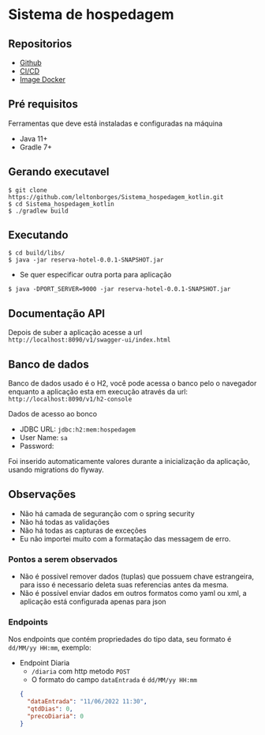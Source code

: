 # Sistema de hospedagem

## Repositorios
+ [Github](https://github.com/leltonborges/Sistema_hospedagem_kotlin)
+ [CI/CD](https://github.com/leltonborges/Sistema_hospedagem_kotlin/blob/main/.github/workflows/docker-publish.yml)
+ [Image Docker](https://hub.docker.com/r/leltondev/sistema-hospedagem)

## Pré requisitos
Ferramentas que deve está instaladas e configuradas na máquina
+ Java 11+
+ Gradle 7+

## Gerando executavel

```shell
$ git clone https://github.com/leltonborges/Sistema_hospedagem_kotlin.git
$ cd Sistema_hospedagem_kotlin
$ ./gradlew build
```
## Executando
```shell
$ cd build/libs/
$ java -jar reserva-hotel-0.0.1-SNAPSHOT.jar
```
+ Se quer especificar outra porta para aplicação
```shell
$ java -DPORT_SERVER=9000 -jar reserva-hotel-0.0.1-SNAPSHOT.jar
```

## Documentação API
Depois de suber a aplicação acesse a url `http://localhost:8090/v1/swagger-ui/index.html`

## Banco de dados
Banco de dados usado é o H2, você pode acessa o banco pelo o navegador enquanto a aplicação esta em execução através da url: `http://localhost:8090/v1/h2-console`

Dados de acesso ao bonco
+ JDBC URL: `jdbc:h2:mem:hospedagem`
+ User Name: `sa`
+ Password: 

Foi inserido automaticamente valores durante a inicialização da aplicação, usando migrations do flyway.


## Observações
+ Não há camada de seguranção com o spring security
+ Não há todas as validações
+ Não há todas as capturas de exceções
+ Eu não importei muito com a formatação das messagem de erro.

### Pontos a serem observados
+ Não é possivel remover dados (tuplas) que possuem chave estrangeira, para isso é necessario deleta suas referencias antes da mesma. 
+ Não é possível enviar dados em outros formatos como yaml ou xml, a aplicação está configurada apenas para json

### Endpoints
Nos endpoints que contém propriedades do tipo data, seu formato é `dd/MM/yy HH:mm`, exemplo:
+ Endpoint Diaria
  + `/diaria` com http metodo `POST` 
  + O formato do campo `dataEntrada` é  `dd/MM/yy HH:mm`
  ```json
  {
    "dataEntrada": "11/06/2022 11:30",
    "qtdDias": 0,
    "precoDiaria": 0
  }
  ```